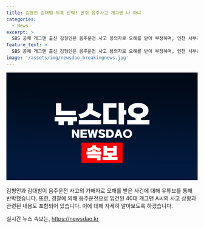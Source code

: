 ```yaml
---
title: 김형인 김대범 의혹 반박! 만취 음주사고 개그맨 나 아냐
categories:
  - News
excerpt: >
  SBS 공채 개그맨 출신 김형인은 음주운전 사고 용의자로 오해를 받아 부정하며, 인천 서부경찰서는 A씨를 도로교통법상 음주운전 혐의로 입건했다고 전했다. 김형인과 함께 KBS 공채 개그맨 출신 김대범도 의혹을 부인했으며, 김형인은 이전에 도박 혐의로 벌금형을 선고받은 바 있다. A씨는 술에 취한 상태로 운전 중 가드레일을 들이받아 차량이 전복된 사고를 일으켰으며, 혈중알코올 농도는 면허 취소 수치인 0.08% 이상이었다.
feature_text: >
  SBS 공채 개그맨 출신 김형인은 음주운전 사고 용의자로 오해를 받아 부정하며, 인천 서부경찰서는 A씨를 도로교통법상 음주운전 혐의로 입건했다고 전했다. 김형인과 함께 KBS 공채 개그맨 출신 김대범도 의혹을 부인했으며, 김형인은 이전에 도박 혐의로 벌금형을 선고받은 바 있다. A씨는 술에 취한 상태로 운전 중 가드레일을 들이받아 차량이 전복된 사고를 일으켰으며, 혈중알코올 농도는 면허 취소 수치인 0.08% 이상이었다.
image: '/assets/img/newsdao_breakingnews.jpg'
---
```


<p><img src="/assets/img/newsdao_breakingnews.jpg" alt="cryptoinkorea 속보" /></p>

<p data-ke-size="size16">김형인과 김대범이 음주운전 사고의 가해자로 오해를 받은 사건에 대해 유튜브를 통해 반박했습니다. 또한, 경찰에 의해 음주운전으로 입건된 40대 개그맨 A씨의 사고 상황과 관련된 내용도 포함되어 있습니다. 이에 대해 자세히 알아보도록 하겠습니다.</p>
실시간 뉴스 속보는, <a href="https://newsdao.kr" rel="dofollow">https://newsdao.kr</a>


